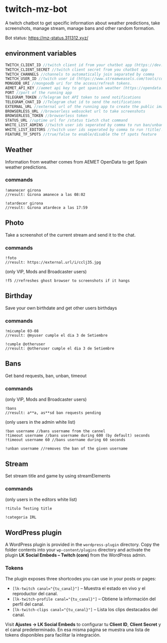 # twitch-mz-bot

A twitch chatbot to get specific information about weather predictions, take screenshots, manage stream, manage bans and other random formation.

Bot status: https://mz-status.311312.xyz/

## environment variables

```javascript
TWITCH_CLIENT_ID //twitch client id from your chatbot app (https://dev.twitch.tv/)
TWITCH_CLIENT_SECRET //twitch client secret from you chatbot app
TWITCH_CHANNELS //channels to automatically join separated by comma
TWITCH_USER_ID //twitch user id (https://www.streamweasels.com/tools/convert-twitch-username-to-user-id/)
MONGODB_URI //mongoodb uri for the access/refresh tokens.
AEMET_API_KEY //aemet api key to get spanish weather (https://opendata.aemet.es/centrodedescargas/inicio)
PORT //port of the running app
TELEGRAM_TOKEN //Telegram bot API token to send notifications
TELEGRAM_CHAT_ID //Telegram chat id to send the notifications
EXTERNAL_URL //external url of the running app to create the public image urls
BROWSERLESS_URL //browserless websocket url to take screenshots
BROWSERLESS_TOKEN //browserless token
STATUS_URL //uptime url for /status tiwtch chat command
WHITE_LIST_ADMINS //twitch user ids seperated by comma to run ban/unban commands
WHITE_LIST_EDITORS //twitch user ids seperated by comma to run !title/!game commands
FEATURE_TF_SPOTS //true/false to enable/disable the tf spots feature
```

## Weather
Information from weather comes from AEMET OpenData to get Spain weather predictions.

### commands
```code
!amanecer girona 
//result: Girona amanece a las 08:02
```

```code
!atardecer girona 
//result: Girona atardece a las 17:59
```

## Photo
Take a screenshot of the current stream and send it to the chat.

### commands

```code
!foto
//result: https://external.url/i/cclj35.jpg
```

(only VIP, Mods and Broadcaster users)
```code
!f5 //refreshes ghost browser to screenshots if it hangs
```

## Birthday
Save your own birthdate and get other users birthdays

### commands

```code
!micumple 03-08
//result: @myuser cumple el dia 3 de Setiembre
```

```code
!cumple @otheruser
//result: @otheruser cumple el dia 3 de Setiembre
```

## Bans
Get band requests, ban, unban, timeout

### commands

(only VIP, Mods and Broadcaster users)
```code
!bans
//result: a**a, as**sd ban requests pending
```

(only users in the admin white list)
```code
!ban username //bans username from the cannel
!timeout username //bans username during 600 (by default) seconds 
!timeout username 60 //bans username during 60 seconds

!unban username //removes the ban of the given username
```

## Stream

Set stream title and game by using streamElements 

### commands
(only users in the editors white list)

```code
!titulo Testing title
```

```code
!categoria IRL
```

## WordPress plugin

A WordPress plugin is provided in the `wordpress-plugin` directory. Copy the folder contents into your `wp-content/plugins` directory and activate the plugin **LK Social Embeds – Twitch (core)** from the WordPress admin.

### Tokens

The plugin exposes three shortcodes you can use in your posts or pages:

* `[lk-twitch canal="{tu_canal}"]` – Muestra el estado en vivo y el reproductor del canal.
* `[lk-twitch-profile canal="{tu_canal}"]` – Obtiene la información del perfil del canal.
* `[lk-twitch-clips canal="{tu_canal}"]` – Lista los clips destacados del canal.

Visit **Ajustes → LK Social Embeds** to configurar tu **Client ID**, **Client Secret** y el canal predeterminado. En esa misma página se muestra una lista de tokens disponibles para facilitar la integración.

